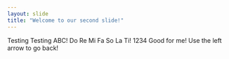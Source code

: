 ```yaml
---
layout: slide
title: "Welcome to our second slide!"
---
```

Testing Testing ABC! Do Re Mi Fa So La Ti! 1234 Good for me!
Use the left arrow to go back!
